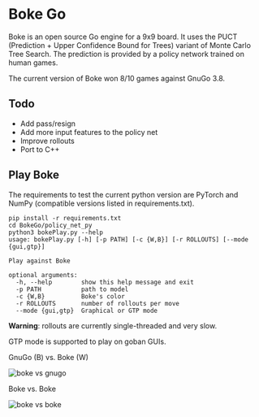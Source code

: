 # Boke Go
Boke is an open source Go engine for a 9x9 board.
It uses the PUCT (Prediction + Upper Confidence Bound for Trees)
variant of Monte Carlo Tree Search. The prediction is provided by a policy network trained on human games.

The current version of Boke won 8/10 games against GnuGo 3.8.

## Todo  
* Add pass/resign
* Add more input features to the policy net
* Improve rollouts 
* Port to C++

## Play Boke
The requirements to test the current python version are PyTorch and NumPy (compatible versions listed in requirements.txt).
```
pip install -r requirements.txt
cd BokeGo/policy_net_py
python3 bokePlay.py --help
usage: bokePlay.py [-h] [-p PATH] [-c {W,B}] [-r ROLLOUTS] [--mode {gui,gtp}]

Play against Boke

optional arguments:
  -h, --help        show this help message and exit
  -p PATH           path to model
  -c {W,B}          Boke's color
  -r ROLLOUTS       number of rollouts per move
  --mode {gui,gtp}  Graphical or GTP mode
```
**Warning**: rollouts are currently single-threaded and very slow. 

GTP mode is supported to play on goban GUIs.

GnuGo (B) vs. Boke (W)

![boke vs gnugo](https://media.giphy.com/media/T9E8NcDPFe5PAdmyxT/giphy.gif)

Boke vs. Boke

![boke vs boke](https://media.giphy.com/media/jZxYkgEyDSkCd7QQRz/giphy.gif)
